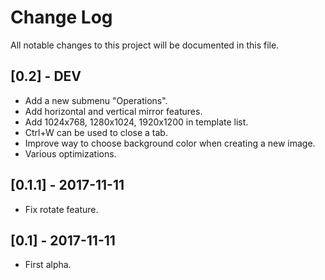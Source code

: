 # Change Log
All notable changes to this project will be documented in this file.

## [0.2] - DEV
- Add a new submenu "Operations".
- Add horizontal and vertical mirror features.
- Add 1024x768, 1280x1024, 1920x1200 in template list.
- Ctrl+W can be used to close a tab.
- Improve way to choose background color when creating a new image.
- Various optimizations.

## [0.1.1] - 2017-11-11
- Fix rotate feature.

## [0.1] - 2017-11-11
- First alpha.
